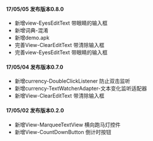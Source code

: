 
#### 17/05/05 发布版本0.8.0

* 新增view-EyesEditText 带眼睛的输入框
* 新增词典-混淆
* 新增demo.apk
* 完善View-ClearEditText 带清除输入框
* 完善view-EyesEditText 带眼睛的输入框

#### 17/05/04 发布版本0.7.0

* 新增currency-DoubleClickListener 防止双击监听
* 新增currency-TextWatcherAdapter-文本变化监听适配器
* 新增View-ClearEditText 带清除输入框

#### 17/05/02 发布版本0.2.0

* 新增View-MarqueeTextView 横向跑马灯控件
* 新增View-CountDownButton 倒计时按钮





